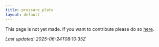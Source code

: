 ```yaml
---
title: pressure_plate
layout: default
---
```


This page is not yet made. If you want to contribute please do so [here](https://github.com/CrazyH2/Bigstone/blob/wiki/components/pressure_plate.md).

_Last updated: 2025-06-24T08:10:35Z_
